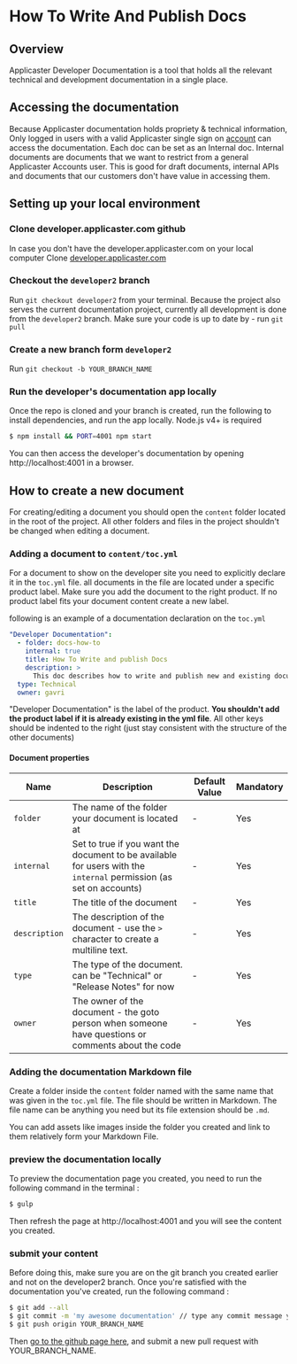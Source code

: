 # How To Write And Publish Docs

## Overview

Applicaster Developer Documentation is a tool that holds all the relevant
technical and development documentation in a single place.

## Accessing the documentation
Because Applicaster documentation holds propriety & technical information, Only
logged in users with a valid Applicaster single sign on
[account](https://accounts.applicaster.com) can access the documentation.
Each doc can be set as an Internal doc. Internal documents are documents that we
want to restrict from a general Applicaster Accounts user.
This is good for draft documents, internal APIs and documents that our customers
don't have value in accessing them.


## Setting up your local environment

### Clone developer.applicaster.com github

In case you don't have the developer.applicaster.com on your local computer
Clone [developer.applicaster.com](https://github.com/applicaster/developer.applicaster.com)

### Checkout the `developer2` branch

Run `git checkout developer2` from your terminal.
Because the project also serves the current documentation project, currently all
development is done from the `developer2` branch.
Make sure your code is up to date by - run `git pull`

### Create a new branch form `developer2`

Run `git checkout -b YOUR_BRANCH_NAME`

### Run the developer's documentation app locally
Once the repo is cloned and your branch is created, run the following to install dependencies, and run the app locally. Node.js v4+ is required
```bash
$ npm install && PORT=4001 npm start
```
You can then access the developer's documentation by opening http://localhost:4001 in a browser.

## How to create a new document

For creating/editing a document you should open the `content` folder located in
the root of the project. All other folders and files in the project shouldn't
be changed when editing a document.

### Adding a document to `content/toc.yml`

For a document to show on the developer site you need to explicitly declare it in
the `toc.yml` file. all documents in the file are located under a specific
product label. Make sure you add the document to the right product. If no
product label fits your document content create a new label.

following is an example of a documentation declaration on the `toc.yml`

```yml
"Developer Documentation":
  - folder: docs-how-to
    internal: true
    title: How To Write and publish Docs
    description: >
      This doc describes how to write and publish new and existing documents.
  type: Technical
  owner: gavri
```

"Developer Documentation" is the label of the product. **You shouldn't add the
product label if it is already existing in the yml file**. All other keys should
be indented to the right (just stay consistent with the structure of the other
documents)

#### Document properties

| Name | Description | Default Value | Mandatory
| -- |-- | -- | -- |
| `folder` | The name of the folder your document is located at | - | Yes
| `internal` | Set to true if you want the document to be available for users with the `internal` permission (as set on accounts)| - | Yes
| `title` | The title of the document | - | Yes
| `description` | The description of the document - use the `>` character to create a multiline text. | - | Yes
| `type` | The type of the document. can be "Technical" or "Release Notes" for now | - | Yes
| `owner` | The owner of the document - the goto person when someone have questions or comments about the code | - | Yes

### Adding the documentation Markdown file

Create a folder inside the `content` folder named with the same name that was
given in the `toc.yml` file. The file should be written in Markdown. The file
name can be anything you need but its file extension should be `.md`.

You can add assets like images inside the folder you created and link to them
relatively form your Markdown File.

### preview the documentation locally
To preview the documentation page you created, you need to run the following command in the terminal :
```bash
$ gulp
```
Then refresh the page at http://localhost:4001 and you will see the content you created.

### submit your content
Before doing this, make sure you are on the git branch you created earlier and not on the developer2 branch.
Once you're satisfied with the documentation you've created, run the following command :

```bash
$ git add --all
$ git commit -m 'my awesome documentation' // type any commit message you want here
$ git push origin YOUR_BRANCH_NAME
```

Then [go to the github page here](https://github.com/applicaster/developer.applicaster.com), and submit a new pull request with YOUR_BRANCH_NAME.
